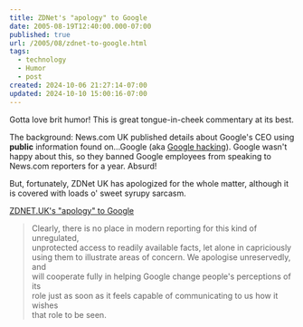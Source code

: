 ```yaml
---
title: ZDNet's "apology" to Google
date: 2005-08-19T12:40:00.000-07:00
published: true
url: /2005/08/zdnet-to-google.html
tags:
  - technology
  - Humor
  - post
created: 2024-10-06 21:27:14-07:00
updated: 2024-10-10 15:00:16-07:00
---
```


Gotta love brit humor! This is great tongue-in-cheek commentary at its best.  
  
The background: News.com UK published details about Google's CEO using **public** information found on...Google (aka [Google hacking](https://www.amazon.com/exec/obidos/ASIN/1931836361/juxtaposition-20/103-3370624-7611854?creative=327641&camp=14573&link_code=as1)). Google wasn't happy about this, so they banned Google employees from speaking to News.com reporters for a year. Absurd!  
  
But, fortunately, ZDNet UK has apologized for the whole matter, although it is covered with loads o' sweet syrupy sarcasm.  
  
[ZDNET.UK's "apology" to Google](https://www.mail-archive.com/infowarrior@g2-forward.org/msg01251.html)  
  

>   
> Clearly, there is no place in modern reporting for this kind of unregulated,  
> unprotected access to readily available facts, let alone in capriciously  
> using them to illustrate areas of concern. We apologise unreservedly, and  
> will cooperate fully in helping Google change people's perceptions of its  
> role just as soon as it feels capable of communicating to us how it wishes  
> that role to be seen.